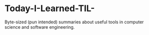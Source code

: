 # Today-I-Learned-TIL-
Byte-sized (pun intended) summaries about useful tools in computer science and software engineering.
